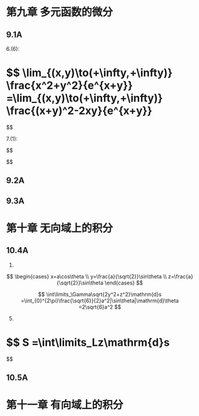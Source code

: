 # 第九章 多元函数的微分

## 9.1A

6.(6):

$$
\lim_{(x,y)\to(+\infty,+\infty)} \frac{x^2+y^2}{e^{x+y}}
=\lim_{(x,y)\to(+\infty,+\infty)} \frac{(x+y)^2-2xy}{e^{x+y}}
=
$$

7.(1):

$$

$$

## 9.2A

## 9.3A

# 第十章 无向域上的积分


## 10.4A

1.

$$
\begin{cases}
x=a\cos\theta \\
y=\frac{a}{\sqrt{2}}\sin\theta \\
z=\frac{a}{\sqrt{2}}\sin\theta
\end{cases}
$$

$$
\int\limits_\Gamma\sqrt{2y^2+z^2}\mathrm{d}s
=\int_{0}^{2\pi}\frac{\sqrt{6}}{2}a^2|\sin\theta|\mathrm{d}\theta
=2\sqrt{6}a^2
$$

5.

$$
S
=\int\limits_Lz\mathrm{d}s
=
$$

## 10.5A




# 第十一章 有向域上的积分


